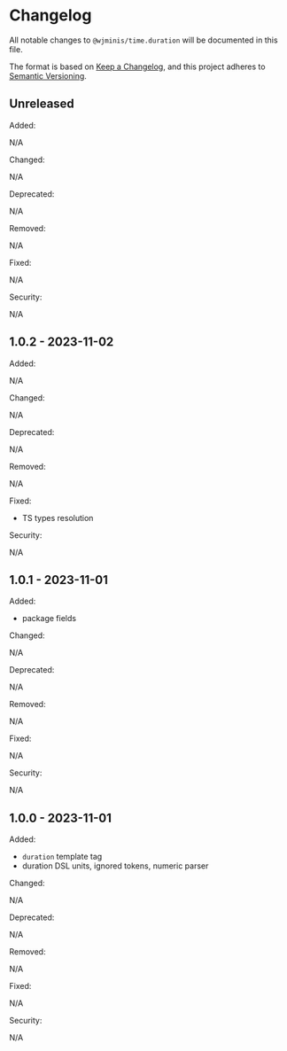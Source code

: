 # Changelog

All notable changes to `@wjminis/time.duration` will be documented in this file.

The format is based on [Keep a Changelog](https://keepachangelog.com/en/1.0.0/),
and this project adheres to [Semantic Versioning](https://semver.org/spec/v2.0.0.html).

## Unreleased

Added:

N/A

Changed:

N/A

Deprecated:

N/A

Removed:

N/A

Fixed:

N/A

Security:

N/A

## 1.0.2 - 2023-11-02

Added:

N/A

Changed:

N/A

Deprecated:

N/A

Removed:

N/A

Fixed:

- TS types resolution

Security:

N/A

## 1.0.1 - 2023-11-01

Added:

- package fields

Changed:

N/A

Deprecated:

N/A

Removed:

N/A

Fixed:

N/A

Security:

N/A

## 1.0.0 - 2023-11-01

Added:

- `duration` template tag
- duration DSL units, ignored tokens, numeric parser

Changed:

N/A

Deprecated:

N/A

Removed:

N/A

Fixed:

N/A

Security:

N/A
